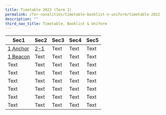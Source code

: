 ```yaml
---
title: Timetable 2023 (Term 1)
permalink: /for-navalities/timetable-booklist-n-uniform/timetable-2022-term-3/
description: ""
third_nav_title: Timetable, Booklist & Uniform
---
```

| Sec1  | Sec2 | Sec3 | Sec4 | Sec5
| -------- | -------- | -------- | -------- | -------- |
| [1 Anchor](/files/1%20Anchor.pdf) | [2-1](/files/TT/2-1.pdf)    | Text     | Text     | Text     |
| [1 Beacon](/files/1%20Beacon.pdf) | Text     | Text     | Text     | Text     |
| Text     | Text     | Text     | Text     | Text     |
| Text     | Text     | Text     | Text     | Text     |
| Text     | Text     | Text     | Text     | Text     |
| Text     | Text     | Text     | Text     | Text     |
| Text     | Text     | Text     | Text     | Text     |
| Text     | Text     | Text     | Text     | Text     |